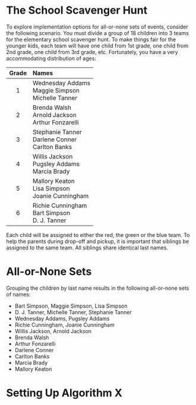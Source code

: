 # The School Scavenger Hunt

To explore implementation options for all-or-none sets of events, consider the following scenario. You must divide a group of 18 children into 3 teams for the elementary school scavenger hunt. To make things fair for the younger kids, each team will have one child from 1st grade, one child from 2nd grade, one child from 3rd grade, etc. Fortunately, you have a very accommodating distribution of ages:

| Grade | Names |
|:-----:|:--------|
|1|Wednesday Addams<br>Maggie Simpson<br>Michelle Tanner|
|2|Brenda Walsh<br>Arnold Jackson<br>Arthur Fonzarelli|
|3|Stephanie Tanner<br>Darlene Conner<br>Carlton Banks|
|4|Willis Jackson<br>Pugsley Addams<br>Marcia Brady|
|5|Mallory Keaton<br>Lisa Simpson<br>Joanie Cunningham|
|6|Richie Cunningham<br>Bart Simpson<br>D. J. Tanner|

Each child will be assigned to either the red, the green or the blue team. To help the parents during drop-off and pickup, it is important that siblings be assigned to the same team. All siblings share identical last names.

# All-or-None Sets

Grouping the children by last name results in the following all-or-none sets of names:

* Bart Simpson, Maggie Simpson, Lisa Simpson
* D. J. Tanner, Michelle Tanner, Stephanie Tanner
* Wednesday Addams, Pugsley Addams
* Richie Cunningham, Joanie Cunningham
* Willis Jackson, Arnold Jackson
* Brenda Walsh
* Arthur Fonzarelli
* Darlene Conner
* Carlton Banks
* Marcia Brady
* Mallory Keaton

# Setting Up Algorithm X

